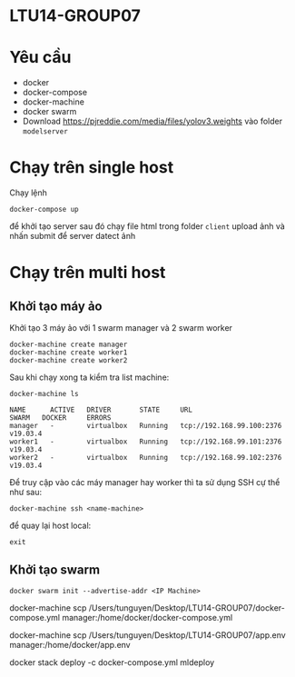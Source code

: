 # LTU14-GROUP07
# Yêu cầu
- docker
- docker-compose
- docker-machine
- docker swarm
- Download https://pjreddie.com/media/files/yolov3.weights vào folder `modelserver`
# Chạy trên single host
Chạy lệnh 
```
docker-compose up
```
để khởi tạo server sau đó chạy file html trong folder `client` upload ảnh và nhấn submit để server datect ảnh


# Chạy trên multi host
## Khởi tạo máy ảo
Khởi tạo 3 máy ảo với 1 swarm manager và 2 swarm worker
```
docker-machine create manager
docker-machine create worker1
docker-machine create worker2
```
Sau khi chạy xong ta kiểm tra list machine:
```
docker-machine ls
```
```
NAME      ACTIVE   DRIVER       STATE     URL                         SWARM   DOCKER     ERRORS
manager   -        virtualbox   Running   tcp://192.168.99.100:2376           v19.03.4
worker1   -        virtualbox   Running   tcp://192.168.99.101:2376           v19.03.4
worker2   -        virtualbox   Running   tcp://192.168.99.102:2376           v19.03.4
```
Để truy cập vào các máy manager hay worker thì ta sử dụng SSH cự thể như sau:
```
docker-machine ssh <name-machine>
```
để quay lại host local:
```
exit
```
## Khởi tạo swarm
```
docker swarm init --advertise-addr <IP Machine> 
```


docker-machine scp /Users/tunguyen/Desktop/LTU14-GROUP07/docker-compose.yml manager:/home/docker/docker-compose.yml

docker-machine scp /Users/tunguyen/Desktop/LTU14-GROUP07/app.env manager:/home/docker/app.env

docker stack deploy -c docker-compose.yml mldeploy